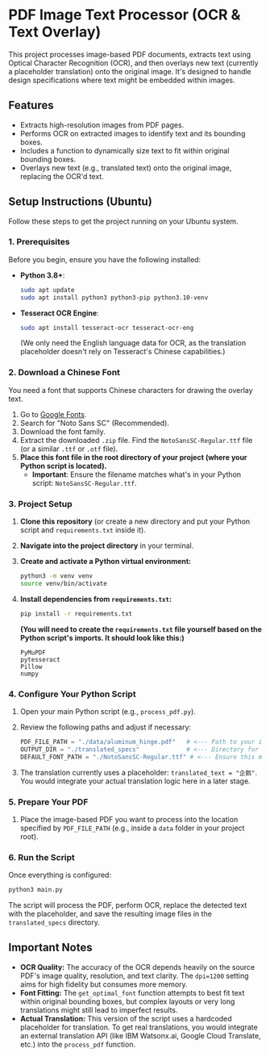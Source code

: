 # PDF Image Text Processor (OCR & Text Overlay)

This project processes image-based PDF documents, extracts text using Optical Character Recognition (OCR), and then overlays new text (currently a placeholder translation) onto the original image. It's designed to handle design specifications where text might be embedded within images.

## Features

*   Extracts high-resolution images from PDF pages.
*   Performs OCR on extracted images to identify text and its bounding boxes.
*   Includes a function to dynamically size text to fit within original bounding boxes.
*   Overlays new text (e.g., translated text) onto the original image, replacing the OCR'd text.

## Setup Instructions (Ubuntu)

Follow these steps to get the project running on your Ubuntu system.

### 1. Prerequisites

Before you begin, ensure you have the following installed:

*   **Python 3.8+**:
    ```bash
    sudo apt update
    sudo apt install python3 python3-pip python3.10-venv
    ```
*   **Tesseract OCR Engine**:
    ```bash
    sudo apt install tesseract-ocr tesseract-ocr-eng
    ```
    (We only need the English language data for OCR, as the translation placeholder doesn't rely on Tesseract's Chinese capabilities.)

### 2. Download a Chinese Font

You need a font that supports Chinese characters for drawing the overlay text.

1.  Go to [Google Fonts](https://fonts.google.com/).
2.  Search for "Noto Sans SC" (Recommended).
3.  Download the font family.
4.  Extract the downloaded `.zip` file. Find the `NotoSansSC-Regular.ttf` file (or a similar `.ttf` or `.otf` file).
5.  **Place this font file in the root directory of your project (where your Python script is located).**
    *   **Important**: Ensure the filename matches what's in your Python script: `NotoSansSC-Regular.ttf`.

### 3. Project Setup

1.  **Clone this repository** (or create a new directory and put your Python script and `requirements.txt` inside it).
2.  **Navigate into the project directory** in your terminal.
3.  **Create and activate a Python virtual environment:**
    ```bash
    python3 -m venv venv
    source venv/bin/activate
    ```
4.  **Install dependencies from `requirements.txt`:**
    ```bash
    pip install -r requirements.txt
    ```

    **(You will need to create the `requirements.txt` file yourself based on the Python script's imports. It should look like this:)**
    ```
    PyMuPDF
    pytesseract
    Pillow
    numpy
    ```

### 4. Configure Your Python Script

1.  Open your main Python script (e.g., `process_pdf.py`).
2.  Review the following paths and adjust if necessary:

    ```python
    PDF_FILE_PATH = "./data/aluminum_hinge.pdf"   # <--- Path to your input PDF
    OUTPUT_DIR = "./translated_specs"             # <--- Directory for output images
    DEFAULT_FONT_PATH = "./NotoSansSC-Regular.ttf" # <--- Ensure this matches your font file name and location
    ```
3.  The translation currently uses a placeholder: `translated_text = "企鹅"`. You would integrate your actual translation logic here in a later stage.

### 5. Prepare Your PDF

1.  Place the image-based PDF you want to process into the location specified by `PDF_FILE_PATH` (e.g., inside a `data` folder in your project root).

### 6. Run the Script

Once everything is configured:

```bash
python3 main.py
```

The script will process the PDF, perform OCR, replace the detected text with the placeholder, and save the resulting image files in the `translated_specs` directory.

## Important Notes

*   **OCR Quality:** The accuracy of the OCR depends heavily on the source PDF's image quality, resolution, and text clarity. The `dpi=1200` setting aims for high fidelity but consumes more memory.
*   **Font Fitting:** The `get_optimal_font` function attempts to best fit text within original bounding boxes, but complex layouts or very long translations might still lead to imperfect results.
*   **Actual Translation:** This version of the script uses a hardcoded placeholder for translation. To get real translations, you would integrate an external translation API (like IBM Watsonx.ai, Google Cloud Translate, etc.) into the `process_pdf` function.
